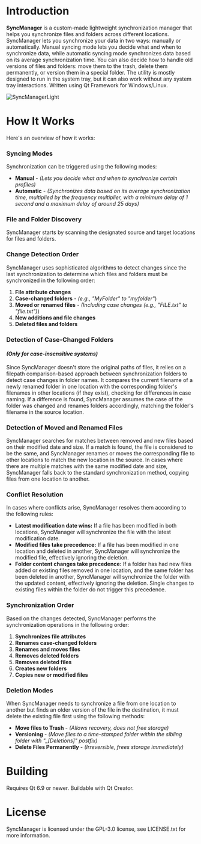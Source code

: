 # Introduction

**SyncManager** is a custom-made lightweight synchronization manager that helps you synchronize files and folders across different locations. SyncManager lets you synchronize your data in two ways: manually or automatically. Manual syncing mode lets you decide what and when to synchronize data, while automatic syncing mode synchronizes data based on its average synchronization time. You can also decide how to handle old versions of files and folders: move them to the trash, delete them permanently, or version them in a special folder. The utility is mostly designed to run in the system tray, but it can also work without any system tray interactions. Written using Qt Framework for Windows/Linux.

![SyncManagerLight](https://github.com/user-attachments/assets/c25d45ee-5051-463a-b183-8a6408cf3367)

# How It Works
Here's an overview of how it works:
### Syncing Modes
Synchronization can be triggered using the following modes:
- **Manual** - *(Lets you decide what and when to synchronize certain profiles)*
- **Automatic** - *(Synchronizes data based on its average synchronization time, multiplied by the frequency multiplier, with a minimum delay of 1 second and a maximum delay of around 25 days)*
### File and Folder Discovery
SyncManager starts by scanning the designated source and target locations for files and folders.
### Change Detection Order
SyncManager uses sophisticated algorithms to detect changes since the last synchronization to determine which files and folders must be synchronized in the following order:
1. **File attribute changes**
1. **Case-changed folders** - *(e.g., "MyFolder" to "myfolder"*)
1. **Moved or renamed files** - *(Including case changes (e.g., "FILE.txt" to "file.txt")*)
1. **New additions and file changes**
1. **Deleted files and folders**
### Detection of Case-Changed Folders
#### *(Only for case-insensitive systems)*
Since SyncManager doesn't store the original paths of files, it relies on a filepath comparison-based approach between synchronization folders to detect case changes in folder names. It compares the current filename of a newly renamed folder in one location with the corresponding folder's filenames in other locations (if they exist), checking for differences in case naming. If a difference is found, SyncManager assumes the case of the folder was changed and renames folders accordingly, matching the folder's filename in the source location.
### Detection of Moved and Renamed Files
SyncManager searches for matches between removed and new files based on their modified date and size. If a match is found, the file is considered to be the same, and SyncManager renames or moves the corresponding file to other locations to match the new location in the source. In cases where there are multiple matches with the same modified date and size, SyncManager falls back to the standard synchronization method, copying files from one location to another.
### Conflict Resolution
In cases where conflicts arise, SyncManager resolves them according to the following rules:
- **Latest modification date wins:** If a file has been modified in both locations, SyncManager will synchronize the file with the latest modification date.
- **Modified files take precedence:** If a file has been modified in one location and deleted in another, SyncManager will synchronize the modified file, effectively ignoring the deletion.
- **Folder content changes take precedence:** If a folder has had new files added or existing files removed in one location, and the same folder has been deleted in another, SyncManager will synchronize the folder with the updated content, effectively ignoring the deletion. Single changes to existing files within the folder do not trigger this precedence.
### Synchronization Order
Based on the changes detected, SyncManager performs the synchronization operations in the following order:
1. **Synchronizes file attributes**
1. **Renames case-changed folders**
1. **Renames and moves files**
1. **Removes deleted folders**
1. **Removes deleted files**
1. **Creates new folders**
1. **Copies new or modified files**
### Deletion Modes
When SyncManager needs to synchronize a file from one location to another but finds an older version of the file in the destination, it must delete the existing file first using the following methods:
- **Move files to Trash** - *(Allows recovery, does not free storage)*
- **Versioning** - *(Move files to a time-stamped folder within the sibling folder with "_[Deletions]" postfix)*
- **Delete Files Permanently** - *(Irreversible, frees storage immediately)*

# Building
Requires Qt 6.9 or newer. Buildable with Qt Creator.

# License
SyncManager is licensed under the GPL-3.0 license, see LICENSE.txt for more information.
